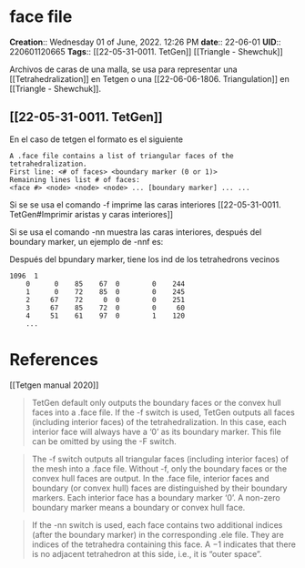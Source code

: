 # face file

**Creation**::  Wednesday 01 of June, 2022.  12:26 PM
**date**:: 22-06-01
**UID**:: 220601120665
**Tags**:: [[22-05-31-0011. TetGen]] [[Triangle - Shewchuk]]


Archivos de caras de una malla, se usa para representar una [[Tetrahedralization]] en Tetgen o una [[22-06-06-1806. Triangulation]] en [[Triangle - Shewchuk]].

## [[22-05-31-0011. TetGen]]

En el caso de tetgen el formato es el siguiente


```
A .face file contains a list of triangular faces of the tetrahedralization.
First line: <# of faces> <boundary marker (0 or 1)>
Remaining lines list # of faces:
<face #> <node> <node> <node> ... [boundary marker] ... ...
```

Si se se usa el comando -f imprime las caras interiores [[22-05-31-0011. TetGen#Imprimir aristas y caras interiores]]

Si se usa el comando -nn muestra las caras interiores, después del boundary marker, un ejemplo de -nnf es:

Después del bpundary marker, tiene los ind de los tetrahedrons vecinos

```
1096  1
    0      0    85    67  0        0    244
    1      0    72    85  0        0    245
    2     67    72     0  0        0    251
    3     67    85    72  0        0     60
    4     51    61    97  0        1    120
    ...
```




# References
[[Tetgen manual 2020]]

> TetGen default only outputs the boundary faces or the convex hull faces into a .face file. If the -f switch is used, TetGen outputs all faces (including interior faces) of the tetrahedralization. In this case, each interior face will always have a ‘0’ as its boundary marker. This file can be omitted by using the -F switch.

> The -f switch outputs all triangular faces (including interior faces) of the mesh into a .face file. 
> Without -f, only the boundary faces or the convex hull faces are output. In the .face file, interior faces and boundary (or convex hull) faces are distinguished by their boundary markers. Each interior face has a boundary marker ‘0’. A non-zero boundary marker means a boundary or convex hull face.


>If the -nn switch is used, each face contains two additional indices (after the boundary marker) in the corresponding .ele file. They are indices of the tetrahedra containing this face. A −1 indicates that there is no adjacent tetrahedron at this side, i.e., it is “outer space”.